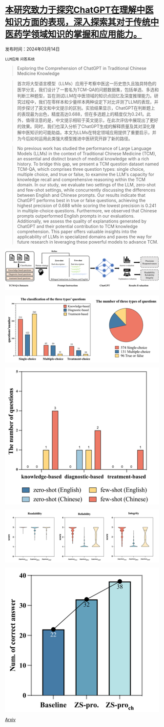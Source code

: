 # [本研究致力于探究ChatGPT在理解中医知识方面的表现，深入探索其对于传统中医药学领域知识的掌握和应用能力。](https://arxiv.org/abs/2403.09164)

发布时间：2024年03月14日

`LLM应用` `问答系统`

> Exploring the Comprehension of ChatGPT in Traditional Chinese Medicine Knowledge

> 首次将大型语言模型（LLMs）应用于考察中医这一历史悠久且独具特色的医学分支，我们设计了一套名为TCM-QA的问题数据集，包括单选、多选和判断三种题型，旨在测试LLM在中医领域的知识点回忆及深度推理能力。研究过程中，我们在零样本和少量样本两种设定下对比评测了LLM的表现，并同步探讨了英文和中文提示的区别。实验结果显示，ChatGPT在判断题上的表现最为出色，精度高达0.688，但在多选题上的精度仅为0.241。此外，值得注意的是，中文提示相较于英文提示，在此次评估中展现出了更好的效果。同时，我们也深入分析了ChatGPT生成的解释质量及其对深化理解中医知识的可能助益。本文为LLMs在特定领域应用提供了重要启示，并为今后如何运用此类强大模型推进中医研究开辟了新的路径。

> No previous work has studied the performance of Large Language Models (LLMs) in the context of Traditional Chinese Medicine (TCM), an essential and distinct branch of medical knowledge with a rich history. To bridge this gap, we present a TCM question dataset named TCM-QA, which comprises three question types: single choice, multiple choice, and true or false, to examine the LLM's capacity for knowledge recall and comprehensive reasoning within the TCM domain. In our study, we evaluate two settings of the LLM, zero-shot and few-shot settings, while concurrently discussing the differences between English and Chinese prompts. Our results indicate that ChatGPT performs best in true or false questions, achieving the highest precision of 0.688 while scoring the lowest precision is 0.241 in multiple-choice questions. Furthermore, we observed that Chinese prompts outperformed English prompts in our evaluations. Additionally, we assess the quality of explanations generated by ChatGPT and their potential contribution to TCM knowledge comprehension. This paper offers valuable insights into the applicability of LLMs in specialized domains and paves the way for future research in leveraging these powerful models to advance TCM.

![本研究致力于探究ChatGPT在理解中医知识方面的表现，深入探索其对于传统中医药学领域知识的掌握和应用能力。](../../../paper_images/2403.09164/x1.png)

![本研究致力于探究ChatGPT在理解中医知识方面的表现，深入探索其对于传统中医药学领域知识的掌握和应用能力。](../../../paper_images/2403.09164/x2.png)

![本研究致力于探究ChatGPT在理解中医知识方面的表现，深入探索其对于传统中医药学领域知识的掌握和应用能力。](../../../paper_images/2403.09164/x3.png)

![本研究致力于探究ChatGPT在理解中医知识方面的表现，深入探索其对于传统中医药学领域知识的掌握和应用能力。](../../../paper_images/2403.09164/x4.png)

![本研究致力于探究ChatGPT在理解中医知识方面的表现，深入探索其对于传统中医药学领域知识的掌握和应用能力。](../../../paper_images/2403.09164/x5.png)

[Arxiv](https://arxiv.org/abs/2403.09164)